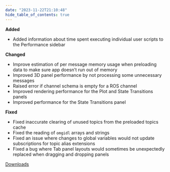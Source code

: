 ```yaml
---
date: "2023-11-22T21:10:48"
hide_table_of_contents: true
---
```

**Added**

- Added information about time spent executing individual user scripts to the Performance sidebar

**Changed**

- Improve estimation of per message memory usage when preloading data to make sure app doesn’t run out of memory
- Improved 3D panel performance by not processing some unnecessary messages
- Raised error if channel schema is empty for a ROS channel
- Improved rendering performance for the Plot and State Transitions panels
- Improved performance for the State Transitions panel

**Fixed**

- Fixed inaccurate clearing of unused topics from the preloaded topics cache
- Fixed the reading of `omgidl` arrays and strings
- Fixed an issue where changes to global variables would not update subscriptions for topic alias extensions
- Fixed a bug where Tab panel layouts would sometimes be unexpectedly replaced when dragging and dropping panels

[Downloads](https://github.com/foxglove/studio/releases/tag/v1.78.0)
